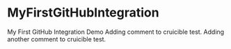 # MyFirstGitHubIntegration
My First GitHub Integration Demo
Adding comment to cruicible test.
Adding another comment to cruicible test.
